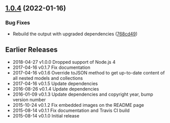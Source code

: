 ## [1.0.4](https://github.com/prantlf/backbone.composite-model/compare/v1.0.3...v1.0.4) (2022-01-16)


### Bug Fixes

* Rebuild the output with upgraded dependencies ([768cd49](https://github.com/prantlf/backbone.composite-model/commit/768cd4953a27ba4468cf51e0b235d4764f93f8b1))

## Earlier Releases

* 2018-04-27   v1.0.0   Dropped support of Node.js 4
* 2017-04-16   v0.1.7   Fix documentation
* 2017-04-16   v0.1.6   Override toJSON method to get up-to-date content
                         of all nested models and collections
* 2017-04-16   v0.1.5   Update dependencies
* 2016-08-26   v0.1.4   Update dependencies
* 2016-01-09   v0.1.3   Update dependencies and copyright year,
                         bump version number
* 2015-10-24   v0.1.2   Fix embedded images on the README page
* 2015-08-14   v0.1.1   Fix documentation and Travis CI build
* 2015-08-14   v0.1.0   Initial release

